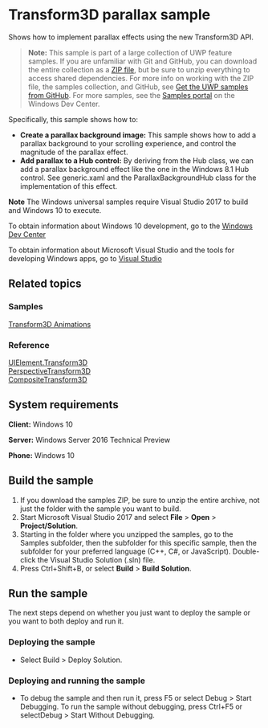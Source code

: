 <!---
  category: GraphicsAndAnimation
  samplefwlink: http://go.microsoft.com/fwlink/p/?LinkId=620638
--->

# Transform3D parallax sample

Shows how to implement parallax effects using the new Transform3D API.

> **Note:** This sample is part of a large collection of UWP feature samples. 
> If you are unfamiliar with Git and GitHub, you can download the entire collection as a 
> [ZIP file](https://github.com/Microsoft/Windows-universal-samples/archive/master.zip), but be 
> sure to unzip everything to access shared dependencies. For more info on working with the ZIP file, 
> the samples collection, and GitHub, see [Get the UWP samples from GitHub](https://aka.ms/ovu2uq). 
> For more samples, see the [Samples portal](https://aka.ms/winsamples) on the Windows Dev Center. 

Specifically, this sample shows how to:

- **Create a parallax background image:** This sample shows how to add a parallax background to your scrolling experience, and control the magnitude of the parallax effect.
- **Add parallax to a Hub control:** By deriving from the Hub class, we can add a parallax background effect like the one in the Windows 8.1 Hub control. 
See generic.xaml and  the ParallaxBackgroundHub class for the implementation of this effect.

**Note** The Windows universal samples require Visual Studio 2017 to build and Windows 10 to execute.
 
To obtain information about Windows 10 development, go to the [Windows Dev Center](http://go.microsoft.com/fwlink/?LinkID=532421)

To obtain information about Microsoft Visual Studio and the tools for developing Windows apps, go to [Visual Studio](http://go.microsoft.com/fwlink/?LinkID=532422)

## Related topics

### Samples

[Transform3D Animations](/Samples/XamlTransform3DAnimations/)  

### Reference

[UIElement.Transform3D](https://msdn.microsoft.com/library/windows/apps/windows.ui.xaml.uielement.transform3d.aspx)  
[PerspectiveTransform3D](https://msdn.microsoft.com/library/windows/apps/windows.ui.xaml.media.media3d.perspectivetransform3d.aspx)  
[CompositeTransform3D](https://msdn.microsoft.com/library/windows/apps/windows.ui.xaml.media.media3d.compositetransform3d.aspx)  

## System requirements

**Client:** Windows 10

**Server:** Windows Server 2016 Technical Preview

**Phone:**  Windows 10

## Build the sample

1. If you download the samples ZIP, be sure to unzip the entire archive, not just the folder with the sample you want to build. 
2. Start Microsoft Visual Studio 2017 and select **File** \> **Open** \> **Project/Solution**.
3. Starting in the folder where you unzipped the samples, go to the Samples subfolder, then the subfolder for this specific sample, then the subfolder for your preferred language (C++, C#, or JavaScript). Double-click the Visual Studio Solution (.sln) file.
4. Press Ctrl+Shift+B, or select **Build** \> **Build Solution**.

## Run the sample

The next steps depend on whether you just want to deploy the sample or you want to both deploy and run it.

### Deploying the sample

- Select Build > Deploy Solution. 

### Deploying and running the sample

- To debug the sample and then run it, press F5 or select Debug >  Start Debugging. To run the sample without debugging, press Ctrl+F5 or selectDebug > Start Without Debugging. 
